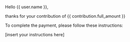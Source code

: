 Hello {{ user.name }},

thanks for your contribution of {{ contribution.full_amount }}

To complete the payment, please follow these instructions:

[insert your instructions here]

